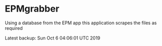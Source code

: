 # EPMgrabber
Using a database from the EPM app this application scrapes the files as required


Latest backup: Sun Oct 6 04:06:01 UTC 2019
